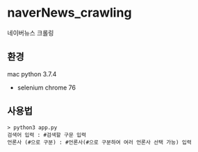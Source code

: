 # naverNews_crawling
 네이버뉴스 크롤링

## 환경
mac
python 3.7.4
 - selenium
chrome 76

## 사용법
```
> python3 app.py
검색어 입력 : #검색할 구문 입력
언론사 (#으로 구분) : #언론사(#으로 구분하여 여러 언론사 선택 가능) 입력
```